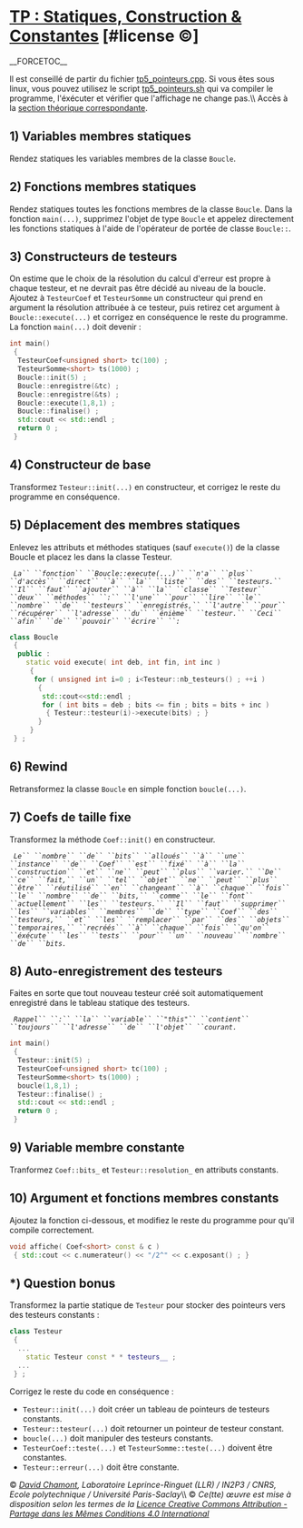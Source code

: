 # [TP : Statiques, Construction & Constantes](README.md) \[\#license ©\]

\_\_FORCETOC\_\_

Il est conseillé de partir du fichier [tp5\_pointeurs.cpp](coefs-old/tp5_pointeurs.cpp.md). Si vous êtes sous linux, vous pouvez utilisez le script [tp5\_pointeurs.sh](coefs-old/tp5_pointeurs.sh.md) qui va compiler le programme, l'éxécuter et vérifier que l'affichage ne change pas.\\\\ Accès à la [section théorique correspondante](ComplementStatiquesConstructionConstance.md).

## 1\) Variables membres statiques

Rendez statiques les variables membres de la classe `Boucle`.

## 2\) Fonctions membres statiques

Rendez statiques toutes les fonctions membres de la classe `Boucle`. Dans la fonction `main(...)`, supprimez l'objet de type `Boucle` et appelez directement les fonctions statiques à l'aide de l'opérateur de portée de classe `Boucle::`.

## 3\) Constructeurs de testeurs

On estime que le choix de la résolution du calcul d'erreur est propre à chaque testeur, et ne devrait pas être décidé au niveau de la boucle. Ajoutez à `TesteurCoef` et `TesteurSomme` un constructeur qui prend en argument la résolution attribuée à ce testeur, puis retirez cet argument à `Boucle::execute(...)` et corrigez en conséquence le reste du programme. La fonction `main(...)` doit devenir :

``` cpp
int main()
 {
  TesteurCoef<unsigned short> tc(100) ;
  TesteurSomme<short> ts(1000) ;
  Boucle::init(5) ;
  Boucle::enregistre(&tc) ;
  Boucle::enregistre(&ts) ;
  Boucle::execute(1,8,1) ;
  Boucle::finalise() ;
  std::cout << std::endl ;
  return 0 ;
 }
```

## 4\) Constructeur de base

Transformez `Testeur::init(...)` en constructeur, et corrigez le reste du programme en conséquence.

## 5\) Déplacement des membres statiques

Enlevez les attributs et méthodes statiques (sauf `execute()`) de la classe Boucle et placez les dans la classe Testeur.

` `*`La`` ``fonction`` ``Boucle::execute(...)`` ``n'a`` ``plus`` ``d'accès`` ``direct`` ``à`` ``la`` ``liste`` ``des`` ``testeurs.`` ``Il`` ``faut`` ``ajouter`` ``à`` ``la`` ``classe`` ``Testeur`` ``deux`` ``méthodes`` ``:`` ``l'une`` ``pour`` ``lire`` ``le`` ``nombre`` ``de`` ``testeurs`` ``enregistrés,`` ``l'autre`` ``pour`` ``récupérer`` ``l'adresse`` ``du`` ``énième`` ``testeur.`` ``Ceci`` ``afin`` ``de`` ``pouvoir`` ``écrire`` ``:`*

``` cpp
class Boucle
 {
  public :
    static void execute( int deb, int fin, int inc )
     {
      for ( unsigned int i=0 ; i<Testeur::nb_testeurs() ; ++i )
       {
        std::cout<<std::endl ;
        for ( int bits = deb ; bits <= fin ; bits = bits + inc )
         { Testeur::testeur(i)->execute(bits) ; }
       }
     }
 } ;
```

## 6\) Rewind

Retransformez la classe `Boucle` en simple fonction `boucle(...)`.

## 7\) Coefs de taille fixe

Transformez la méthode `Coef::init()` en constructeur.

` `*`Le`` ``nombre`` ``de`` ``bits`` ``alloués`` ``à`` ``une`` ``instance`` ``de`` ``Coef`` ``est`` ``fixé`` ``à`` ``la`` ``construction`` ``et`` ``ne`` ``peut`` ``plus`` ``varier.`` ``De`` ``ce`` ``fait,`` ``un`` ``tel`` ``objet`` ``ne`` ``peut`` ``plus`` ``être`` ``réutilisé`` ``en`` ``changeant`` ``à`` ``chaque`` ``fois`` ``le`` ``nombre`` ``de`` ``bits,`` ``comme`` ``le`` ``font`` ``actuellement`` ``les`` ``testeurs.`` ``Il`` ``faut`` ``supprimer`` ``les`` ``variables`` ``membres`` ``de`` ``type`` ``Coef`` ``des`` ``testeurs,`` ``et`` ``les`` ``remplacer`` ``par`` ``des`` ``objets`` ``temporaires,`` ``recréés`` ``à`` ``chaque`` ``fois`` ``qu'on`` ``éxécute`` ``les`` ``tests`` ``pour`` ``un`` ``nouveau`` ``nombre`` ``de`` ``bits.`*

## 8\) Auto-enregistrement des testeurs

Faites en sorte que tout nouveau testeur créé soit automatiquement enregistré dans le tableau statique des testeurs.

` `*`Rappel`` ``:`` ``la`` ``variable`` ``"this"`` ``contient`` ``toujours`` ``l'adresse`` ``de`` ``l'objet`` ``courant.`*

``` cpp
int main()
 {
  Testeur::init(5) ;
  TesteurCoef<unsigned short> tc(100) ;
  TesteurSomme<short> ts(1000) ;
  boucle(1,8,1) ;
  Testeur::finalise() ;
  std::cout << std::endl ;           
  return 0 ;
 }
```

## 9\) Variable membre constante

Tranformez `Coef::bits_` et `Testeur::resolution_` en attributs constants.

## 10\) Argument et fonctions membres constants

Ajoutez la fonction ci-dessous, et modifiez le reste du programme pour qu'il compile correctement.

``` cpp
void affiche( Coef<short> const & c )
 { std::cout << c.numerateur() << "/2^" << c.exposant() ; }
```

## \*) Question bonus

Transformez la partie statique de `Testeur` pour stocker des pointeurs vers des testeurs constants :

``` cpp
class Testeur
 {
  ...
    static Testeur const * * testeurs__ ;
  ...
 } ;
```

Corrigez le reste du code en conséquence :

  - `Testeur::init(...)` doit créer un tableau de pointeurs de testeurs constants.
  - `Testeur::testeur(...)` doit retourner un pointeur de testeur constant.
  - `boucle(...)` doit manipuler des testeurs constants.
  - `TesteurCoef::teste(...)` et `TesteurSomme::teste(...)` doivent être constantes.
  - `Testeur::erreur(...)` doit être constante.

© *[David Chamont](http://llr.in2p3.fr/spip.php?page=view_person&personID=121), Laboratoire Leprince-Ringuet (LLR) / IN2P3 / CNRS, Ecole polytechnique / Université Paris-Saclay*\\\\ © *Ce(tte) œuvre est mise à disposition selon les termes de la [Licence Creative Commons Attribution - Partage dans les Mêmes Conditions 4.0 International](http://creativecommons.org/licenses/by-sa/4.0/)*
